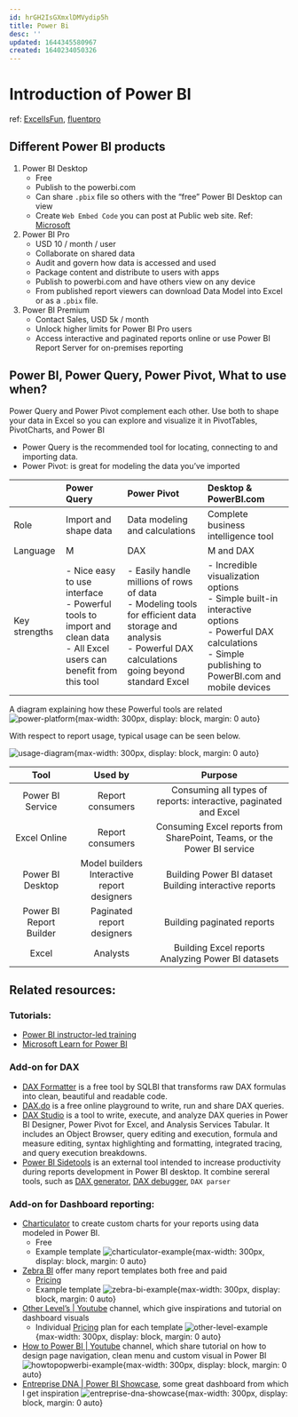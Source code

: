 ```yaml
---
id: hrGH2IsGXmxlDMVydip5h
title: Power Bi
desc: ''
updated: 1644345580967
created: 1640234050326
---
```

# Introduction of Power BI

ref: [ExcelIsFun](https://www.youtube.com/watch?v=nBu1Bqa1jjs), [fluentpro](https://fluentpro.com/blog/difference-between-power-pivot-power-query-and-power-bi)

## Different Power BI products
1. Power BI Desktop
    - Free
    - Publish to the powerbi.com
    - Can share `.pbix` file so others with the “free” Power BI Desktop can view
    - Create `Web Embed Code` you can post at Public web site. Ref: [Microsoft](https://docs.microsoft.com/en-us/power-bi/collaborate-share/service-publish-to-web)
2. Power BI Pro
    - USD 10 / month / user
    - Collaborate on shared data
    - Audit and govern how data is accessed and used
    - Package content and distribute to users with apps
    - Publish to powerbi.com and have others view on any device
    - From published report viewers can download Data Model into Excel or as a `.pbix` file.
3. Power BI Premium
    - Contact Sales, USD 5k / month
    - Unlock higher limits for Power BI Pro users
    - Access interactive and paginated reports online or use Power BI Report Server for on-premises reporting

## Power BI, Power Query, Power Pivot, What to use when?

Power Query and Power Pivot complement each other. Use both to shape your data in Excel so you can explore and visualize it in PivotTables, PivotCharts, and Power BI
- Power Query is the recommended tool for locating, connecting to and importing data. 
- Power Pivot: is great for modeling the data you’ve imported

|   | Power Query | Power Pivot | Desktop & PowerBI.com |
|:--|:--|:--|:--|
| Role | Import and shape data | Data modeling and calculations | Complete business intelligence tool |
| Language | M | DAX | M and DAX |
| Key strengths | - Nice easy to use interface<br>- Powerful tools to import and clean data<br>- All Excel users can benefit from this tool | - Easily handle millions of rows of data<br>- Modeling tools for efficient data storage and analysis<br>- Powerful DAX calculations going beyond standard Excel | - Incredible visualization options<br>- Simple built-in interactive options<br>- Powerful DAX calculations<br>- Simple publishing to PowerBI.com and mobile devices |

A diagram explaining how these Powerful tools are related  
![power-platform](https://fluentpro.com/wp-content/uploads/2019/12/1.png){max-width: 300px, display: block, margin: 0 auto}

With respect to report usage, typical usage can be seen below.

![usage-diagram](https://i0.wp.com/whitepages.unlimitedviz.com/wp-content/uploads/2021/03/image-1.png?w=1521&ssl=1){max-width: 300px, display: block, margin: 0 auto}

| Tool | Used by | Purpose |
|:---:|:---:|:---:|
| Power BI Service | Report consumers | Consuming all types of reports: interactive, paginated and Excel |
| Excel Online | Report consumers | Consuming Excel reports from SharePoint, Teams, or the Power BI service |
| Power BI Desktop | Model builders<br>Interactive report designers | Building Power BI dataset<br>Building interactive reports |
| Power BI Report Builder | Paginated report designers | Building paginated reports |
| Excel | Analysts | Building Excel reports<br>Analyzing Power BI datasets |

## Related resources:

### Tutorials:
- [Power BI instructor-led training](https://powerbi.microsoft.com/en-us/instructor-led-training/)
- [Microsoft Learn for Power BI](https://docs.microsoft.com/en-us/learn/powerplatform/power-bi)

### Add-on for DAX
- [DAX Formatter](https://www.daxformatter.com/) is a free tool by SQLBI that transforms raw DAX formulas into clean, beautiful and readable code.
- [DAX.do](https://dax.do/) is a free online playground to write, run and share DAX queries.
- [DAX Studio](https://daxstudio.org/) is a tool to write, execute, and analyze DAX queries in Power BI Designer, Power Pivot for Excel, and Analysis Services Tabular. It includes an Object Browser, query editing and execution, formula and measure editing, syntax highlighting and formatting, integrated tracing, and query execution breakdowns.
- [Power BI Sidetools](https://thebipower.fr/index.php/power-bi-sidetools/) is an external tool intended to increase productivity during reports development in Power BI desktop. It combine sereral tools, such as [DAX generator](https://thebipower.fr/index.php/dax-generator/), [DAX debugger](https://thebipower.fr/index.php/2021/04/05/dax-debugger/), `DAX parser`

### Add-on for Dashboard reporting:
- [Charticulator](https://charticulator.com/index.html) to create custom charts for your reports using data modeled in Power BI.
  - Free
  - Example template
  ![charticulator-example](https://charticulator.azureedge.net/images/gallery/les_miserables_linear.png){max-width: 300px, display: block, margin: 0 auto}
- [Zebra BI](https://zebrabi.com/) offer many report templates both free and paid
  - [Pricing](https://zebrabi.com/pricing/?product=pbi)
  - Example template
  ![zebra-bi-example](https://zebrabi.com/wp-content/uploads/2020/11/power-bi-small-multiples-zebra.png.webp){max-width: 300px, display: block, margin: 0 auto}
- [Other Level’s | Youtube](https://www.youtube.com/c/OtherLevel’s) channel, which give inspirations and tutorial on dashboard visuals
  - Individual [Pricing](https://www.other-levels.com/store) plan for each template
  ![other-level-example](https://static.wixstatic.com/media/5681ed_84800b6da34043babf63b6feb699b5b4~mv2.png/v1/fill/w_1103,h_689,al_c,q_90,usm_0.66_1.00_0.01/5681ed_84800b6da34043babf63b6feb699b5b4~mv2.webp){max-width: 300px, display: block, margin: 0 auto}
- [How to Power BI | Youtube](https://www.youtube.com/c/HowtoPowerBI/) channel, which share tutorial on how to design page navigation, clean menu and custom visual in Power BI
  ![howtopopwerbi-example](https://i.imgur.com/WSw6P3L.jpg){max-width: 300px, display: block, margin: 0 auto}
- [Entreprise DNA | Power BI Showcase](https://enterprisedna.co/power-bi-showcase), some great dashboard from which I get inspiration 
  ![entreprise-dna-showcase](https://ik.imagekit.io/casa/h7b-dendron/Screenshot_2022-01-08_011815_hI98ottixMf.jpg?updatedAt=1641601140091){max-width: 300px, display: block, margin: 0 auto}